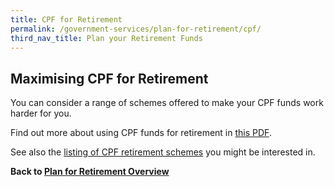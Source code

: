 ```yaml
---
title: CPF for Retirement
permalink: /government-services/plan-for-retirement/cpf/
third_nav_title: Plan your Retirement Funds
---
```


## Maximising CPF for Retirement

You can consider a range of schemes offered to make your CPF funds work harder for you.

Find out more about using CPF funds for retirement in [this PDF](https://www.cpf.gov.sg/Assets/members/Documents/CPF_Retirement_Planning_Booklet.pdf). 

See also the <a href="https://www.cpf.gov.sg/Members/Schemes/schemes/retirement/cpf-life" target="_blank">listing of CPF retirement schemes</a> you might be interested in.

**Back to [Plan for Retirement Overview](/government-services/plan-for-retirement/overview/)**
